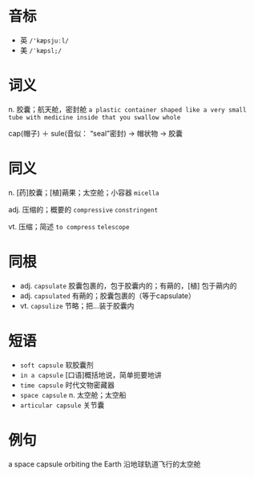 # 音标

- 英 `/'kæpsjuːl/`
- 美 `/ˈkæpsl;/`

# 词义

n. 胶囊；航天舱，密封舱
`a plastic container shaped like a very small tube with medicine inside that you swallow whole`



cap(帽子) ＋ sule(音似： “seal”密封) → 帽状物 → 胶囊

# 同义

n. [药]胶囊；[植]蒴果；太空舱；小容器
`micella`

adj. 压缩的；概要的
`compressive` `constringent`

vt. 压缩；简述
`to compress` `telescope`

# 同根

- adj. `capsulate` 胶囊包裹的，包于胶囊内的；有蒴的，[植] 包于蒴内的
- adj. `capsulated` 有蒴的；胶囊包裹的（等于capsulate）
- vt. `capsulize` 节略；把…装于胶囊内

# 短语

- `soft capsule` 软胶囊剂
- `in a capsule` [口语]概括地说，简单扼要地讲
- `time capsule` 时代文物密藏器
- `space capsule` n. 太空舱；太空船
- `articular capsule` 关节囊

# 例句

a space capsule orbiting the Earth
沿地球轨道飞行的太空舱


